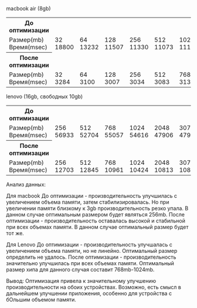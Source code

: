 
macbook air (8gb)
<table>
  <tr>
    <th>До оптимизации</th>
  </tr>
  <tr>
    <td>Размер(mb)<br>Время(msec)</td>
    <td>32<br>18800</td>
    <td>64<br>13232</td>
    <td>128<br>11507</td>
    <td>256<br>11330</td>
    <td>512<br>11073</td>
    <td>1024<br>11130</td>
    <td>2048<br>11894</td>
    <td>2304<br>20251</td>
    <td>2560<br>35504</td>
  </tr>
<tr>
    <th>После оптимизации</th>
  </tr>
  <tr>
    <td>Размер(mb)<br>Время(msec)</td>
    <td>32<br>3284</td>
    <td>64<br>3100</td>
    <td>128<br>3007</td>
    <td>256<br>3034</td>
    <td>512<br>3083</td>
    <td>768<br>3133</td>
    <td>896<br>3144</td>
    <td>1024<br>3180</td>
    <td>2048<br>3458</td>
    <td>2560<br>4821</td>
  </tr>
</table>

lenovo (16gb, свободных 10gb)

<table>
  <tr>
    <th>До оптимизации</th>
  </tr>
  <tr>
    <td>Размер(mb)<br>Время(msec)</td>
    <td>256<br>56933</td>
    <td>512<br>52704</td>
    <td>768<br>55057</td>
    <td>1024<br>54616</td>
    <td>2048<br>47906</td>
    <td>3072<br>47915</td>
    <td>4096<br>42520</td>
    <td>5120<br>39359</td>
    <td>6144<br>36402</td>
    <td>7168<br>36402</td>
    <td>8192<br>30468</td>
  </tr>
<tr>
    <th>После оптимизации</th>
  </tr>
  <tr>
    <td>Размер(mb)<br>Время(msec)</td>
    <td>256<br>12703</td>
    <td>512<br>12845</td>
    <td>768<br>10961</td>
    <td>1024<br>10424</td>
    <td>2048<br>10813</td>
    <td>3072<br>10841</td>
    <td>4096<br>11265</td>
    <td>5120<br>11339</td>
    <td>6144<br>11717</td>
    <td>7168<br>11996</td>
    <td>8192<br>12159</td>
  </tr>
</table>

Анализ данных:

Для macbook
До оптимизации -  производительность улучшилась с увеличением объема памяти, затем стабилизировалась. Но при увеличении памяти близкому к 3gb производительность резко упала. В данном случае оптимальным размером будет являться 256mb.
После оптимизации  - производительность оставалась высокой и стабильной при всех объемах памяти. В данном случае оптимальный размер будет тот же.

Для Lenovo
До оптимизации - производительность улучшалась с увеличением объема памяти, но не линейно. Оптимальный размер определить не удалось.
После оптимизации - производительность значительно улучшилась при всех объемах памяти. Оптимальный размер хипа для данного случая составит 768mb-1024mb.

Вывод: Оптимизация привела к значительному улучшению производительности на обоих устройствах. Возможно, есть смысл в дальнейшем улучшении приложения, особенно для устройства с бОльшим объемом памяти.